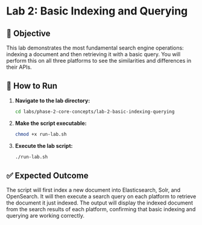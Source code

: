 # Lab 2: Basic Indexing and Querying

## 🎯 **Objective**

This lab demonstrates the most fundamental search engine operations: indexing a document and then retrieving it with a basic query. You will perform this on all three platforms to see the similarities and differences in their APIs.

## 🚀 **How to Run**

1.  **Navigate to the lab directory:**
    ```bash
    cd labs/phase-2-core-concepts/lab-2-basic-indexing-querying
    ```

2.  **Make the script executable:**
    ```bash
    chmod +x run-lab.sh
    ```

3.  **Execute the lab script:**
    ```bash
    ./run-lab.sh
    ```

## ✅ **Expected Outcome**

The script will first index a new document into Elasticsearch, Solr, and OpenSearch. It will then execute a search query on each platform to retrieve the document it just indexed. The output will display the indexed document from the search results of each platform, confirming that basic indexing and querying are working correctly.
